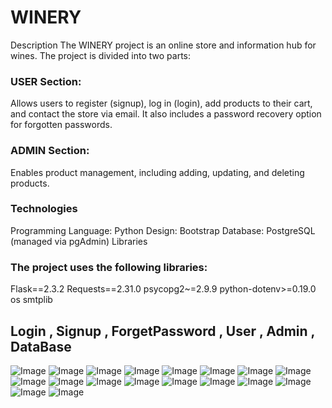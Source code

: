 # WINERY

Description
The WINERY project is an online store and information hub for wines. The project is divided into two parts:

### USER Section:
Allows users to register (signup), log in (login), add products to their cart, and contact the store via email. It also includes a password recovery option for forgotten passwords.
### ADMIN Section:
Enables product management, including adding, updating, and deleting products.

### Technologies
Programming Language: Python
Design: Bootstrap
Database: PostgreSQL (managed via pgAdmin)
Libraries
### The project uses the following libraries:

Flask==2.3.2
Requests==2.31.0
psycopg2~=2.9.9
python-dotenv>=0.19.0
os
smtplib

##  Login , Signup , ForgetPassword , User , Admin , DataBase 
![Image](https://github.com/user-attachments/assets/933f9c5e-76ce-41af-8e90-4f3d132b8025)
![Image](https://github.com/user-attachments/assets/670ebe8c-7521-45b1-ac03-a4cd3d935afa)
![Image](https://github.com/user-attachments/assets/79c1d3e8-5046-42d3-985f-846e02901e04)
![Image](https://github.com/user-attachments/assets/631b45be-aab6-4bc3-a060-82f44443a50b)
![Image](https://github.com/user-attachments/assets/d00ff4d9-0237-4f77-9d0f-e2b7976c78f3)
![Image](https://github.com/user-attachments/assets/cdb36b55-e8f4-4cfe-ab82-789c1f72ecea)
![Image](https://github.com/user-attachments/assets/36b551dc-ed58-4fa1-a787-df3744ceb233)
![Image](https://github.com/user-attachments/assets/7e7c1037-0884-4d86-ad16-0aa5589832d2)
![Image](https://github.com/user-attachments/assets/dbf7b8ac-6ce7-4f92-b120-9c0b152114bd)
![Image](https://github.com/user-attachments/assets/76c1fbfb-8c8b-4a61-bb01-a405833f3c48)
![Image](https://github.com/user-attachments/assets/91d297fa-8a6b-4240-8f7f-2adf46b9a0f9)
![Image](https://github.com/user-attachments/assets/b0b3a740-daef-4385-8cb8-77a731bbffc9)
![Image](https://github.com/user-attachments/assets/6317cd5f-6274-4471-9cde-e6704f5a2f94)
![Image](https://github.com/user-attachments/assets/37afe3ab-b385-4d87-a900-a5dd97744087)
![Image](https://github.com/user-attachments/assets/42372661-8762-4132-8e49-9bfa8fde90d5)
![Image](https://github.com/user-attachments/assets/b52af4c0-04ba-43c9-b20d-b8b3b0083e69)
![Image](https://github.com/user-attachments/assets/babd01c0-0ec5-45fa-851c-7de6f8cbf23f)
![Image](https://github.com/user-attachments/assets/f5fd73a6-fdc0-4aaa-acba-9d278bfe6dbf)
